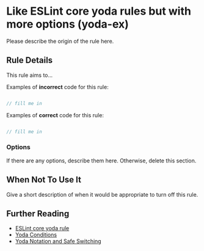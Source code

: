 # Like ESLint core yoda rules but with more options (yoda-ex)

Please describe the origin of the rule here.


## Rule Details

This rule aims to...

Examples of **incorrect** code for this rule:

```js

// fill me in

```

Examples of **correct** code for this rule:

```js

// fill me in

```

### Options

If there are any options, describe them here. Otherwise, delete this section.

## When Not To Use It

Give a short description of when it would be appropriate to turn off this rule.

## Further Reading

 - [ESLint core yoda rule](https://eslint.org/docs/rules/yoda)
 - [Yoda Conditions](https://en.wikipedia.org/wiki/Yoda_conditions)
 - [Yoda Notation and Safe Switching](http://thomas.tuerke.net/on/design/?with=1249091668#msg1146181680)
